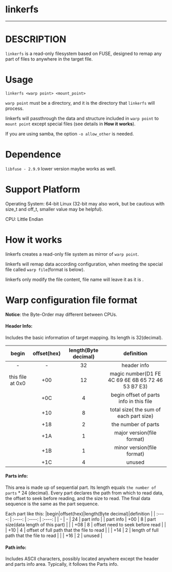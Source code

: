 # linkerfs

---

# DESCRIPTION

`linkerfs` is a read-only filesystem based on FUSE, designed to remap any part of files to anywhere in the target file.

# Usage

`linkerfs <warp point> <mount_point>`

`warp point` must be a directory, and it is the directory that `linkerfs` will process.

linkerfs will passthrough the data and structure included in `warp point` to `mount point` except special files (see details in **How it works**).

If you are using samba, the option `-o allow_other` is needed. 

# Dependence

`libfuse - 2.9.9` lower version maybe works as well.

# Support  Platform 

Operating System:  64-bit Linux (32-bit may also work, but be cautious with size_t and off_t, smaller value may be helpful).

CPU: Little Endian

# How it works

linkerfs creates a read-only file system as mirror of `warp point`. 

linkerfs will remap data according  configuration, when meeting the special file called `warp file`(format is below).

linkerfs only modify the file content, file name will leave it as it is .

# Warp configuration file format

**Notice**: the Byte-Order may different between CPUs.

#### Header Info:

Includes the basic information of target mapping. Its length is 32(decimal).

|begin|offset(hex)|length(Byte decimal)|definition |
| :----: | :----: | :----: | :----: |
|-|-|32|header info |
| this file at 0x0 | +00 | 12 | magic number(D1 FE 4C 69 6E 6B 65 72 46 53 B7 E3) |
|  | +0C | 4 | begin offset of parts info in this file |
|  | +10 | 8 | total size( the sum of each part size) |
|  | +18 | 2 | the number of parts |
|  | +1A | 1 | major version(file format) |
|  | +1B | 1 | minor version(file format) |
| | +1C | 4 | unused |

#### Parts info:

This area is  made up of sequential part. Its length equals `the number of parts`  * 24 (decimal). Every part declares the path from which to read data, the offset to seek before reading, and the size to read. The final data sequence is the same as the part sequence.

Each part like this:
|begin|offset(hex)|length(Byte decimal)|definition |
| :----: | :----: | :----: | :----: |
| - | - | 24 | part info |
| part info | +00 | 8 | part size(data length of this part) |
|  | +08 | 8 | offset need to seek before read |
|  | +10 | 4 | offset of full path that the file to read |
|  | +14 | 2 | length of full path that the file to read |
|  | +16 | 2 | unused |

#### Path info:

Includes ASCII characters, possibly located anywhere except the header and parts info area. Typically, it follows the Parts info.

